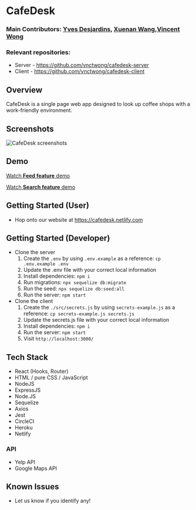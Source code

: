 # CafeDesk

### Main Contributors: [Yves Desjardins](https://github.com/YvesDesjardins), [Xuenan Wang](https://github.com/xwang1000),[Vincent Wong](https://github.com/vnctwong)

### Relevant repositories:
- Server - https://github.com/vnctwong/cafedesk-server
- Client -  https://github.com/vnctwong/cafedesk-client

## Overview

CafeDesk is a single page web app designed to look up coffee shops with a work-friendly environment. 

## Screenshots
![CafeDesk screenshots](https://github.com/xwang1000/cafedesk-client/blob/master/public/screenshots/screenshots.png?raw=true)

## Demo
[Watch **Feed feature** demo](https://youtu.be/dKiCQzCqZHA)

[Watch **Search feature** demo](https://youtu.be/8CFSHzCrCSI)

## Getting Started (User)
- Hop onto our website at https://cafedesk.netlify.com

## Getting Started (Developer)
- Clone the server
  1. Create the `.env` by using `.env.example` as a reference: `cp .env.example .env`
  2. Update the .env file with your correct local information
  3. Install dependencies: `npm i`
  4. Run migrations: `npx sequelize db:migrate`
  6. Run the seed: `npx sequelize db:seed:all`
  7. Run the server: `npm start`
- Clone the client
  1. Create the `./src/secrets.js` by using `secrets-example.js` as a reference: `cp secrets-example.js secrets.js`
  2. Update the secrets.js file with your correct local information
  3. Install dependencies: `npm i`
  7. Run the server: `npm start`
  8. Visit `http://localhost:3000/`

## Tech Stack

- React (Hooks, Router) 
- HTML / pure CSS / JavaScript
- NodeJS
- ExpressJS
- Node.JS
- Sequelize
- Axios
- Jest
- CircleCI
- Heroku
- Netlify

### API
- Yelp API
- Google Maps API

## Known Issues
- Let us know if you identify any!
